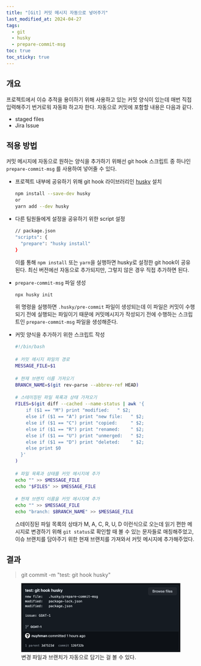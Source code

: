 ```yaml
---
title: "[Git] 커밋 메시지 자동으로 넣어주기"
last_modified_at: 2024-04-27
tags:
  - git
  - husky
  - prepare-commit-msg
toc: true
toc_sticky: true
---
```


<!-- Default	.notice
Primary	.notice--primary
Info	.notice--info
Warning	.notice--warning
Success	.notice--success
Danger	.notice--danger -->

## 개요

프로젝트에서 이슈 추적을 용이하기 위해 사용하고 있는 커밋 양식이 있는데 매번 직접 입력해주기 번거로워 자동화 하고자 한다.
자동으로 커밋에 포함할 내용은 다음과 같다.

- staged files
- Jira Issue

## 적용 방법

커밋 메시지에 자동으로 원하는 양식을 추가하기 위해선 git hook 스크립트 중 하나인 `prepare-commit-msg` 를 사용하여 넣어줄 수 있다.

- 프로젝트 내부에 공유하기 위해 git hook 라이브러리인 [husky](https://typicode.github.io/husky/) 설치

  ```bash
  npm install --save-dev husky
  or
  yarn add --dev husky
  ```

- 다른 팀원들에게 설정을 공유하기 위한 script 설정

  ```bash
  // package.json
  "scripts": {
    "prepare": "husky install"
  }
  ```

  이를 통해 `npm install` 또는 `yarn`을 실행하면 husky로 설정한 git hook이 공유된다.
  최신 버전에선 자동으로 추가되지만, 그렇지 않은 경우 직접 추가하면 된다.

- `prepare-commit-msg` 파일 생성

  ```bash
  npx husky init
  ```

  위 명령을 실행하면 `.husky/pre-commit` 파일이 생성되는데 이 파일은 커밋이 수행되기 전에 실행되는 파일이기 때문에 커밋메시지가 작성되기 전에 수행하는 스크립트인 `prepare-commit-msg` 파일을 생성해준다.

- 커밋 양식을 추가하기 위한 스크립트 작성

  ```bash
  #!/bin/bash

  # 커밋 메시지 파일의 경로
  MESSAGE_FILE=$1

  # 현재 브랜치 이름 가져오기
  BRANCH_NAME=$(git rev-parse --abbrev-ref HEAD)

  # 스테이징된 파일 목록과 상태 가져오기
  FILES=$(git diff --cached --name-status | awk '{
      if ($1 == "M") print "modified:   " $2;
      else if ($1 == "A") print "new file:   " $2;
      else if ($1 == "C") print "copied:     " $2;
      else if ($1 == "R") print "renamed:    " $2;
      else if ($1 == "U") print "unmerged:   " $2;
      else if ($1 == "D") print "deleted:    " $2;
      else print $0
    }'
  )

  # 파일 목록과 상태를 커밋 메시지에 추가
  echo "" >> $MESSAGE_FILE
  echo "$FILES" >> $MESSAGE_FILE

  # 현재 브랜치 이름을 커밋 메시지에 추가
  echo "" >> $MESSAGE_FILE
  echo "branch: $BRANCH_NAME" >> $MESSAGE_FILE
  ```

  스테이징된 파일 목록의 상태가 M, A, C, R, U, D 이런식으로 오는데 읽기 편한 메시지로 변경하기 위해 `git status`로 확인할 때 볼 수 있는 문자들로 매칭해주었고, 이슈 브랜치를 담아주기 위한 현재 브랜치를 가져와서 커밋 메시지에 추가해주었다.

## 결과

> git commit -m "test: git hook husky"

<figure  class="align-center">
   <img src="/assets/images/git-pre-commit-msg-result.png" />
   <figcaption>변경 파일과 브랜치가 자동으로 담기는 걸 볼 수 있다.</figcaption>
 </figure>
